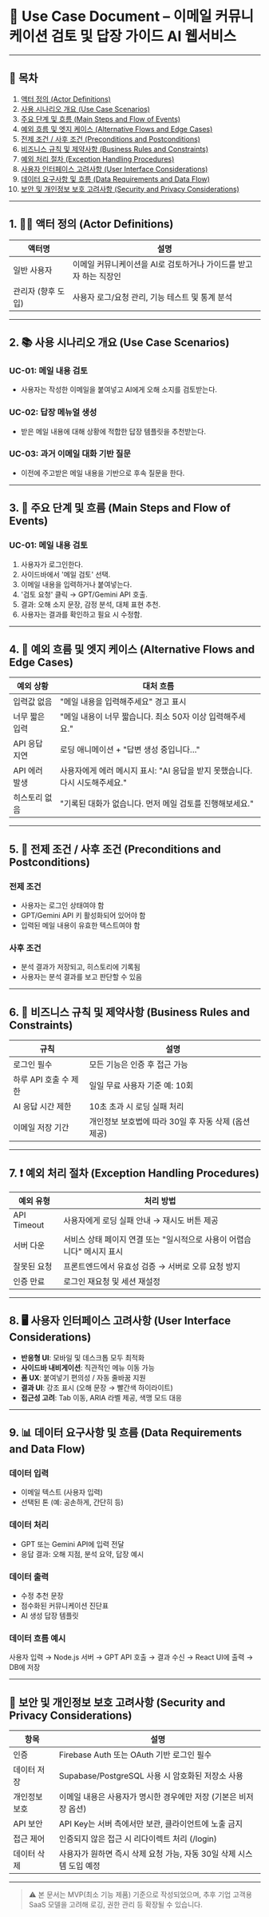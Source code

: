 # 📘 Use Case Document – 이메일 커뮤니케이션 검토 및 답장 가이드 AI 웹서비스

---

## 📑 목차

1. [액터 정의 (Actor Definitions)](https://www.notion.so/2370d239490080d88c96f76f6b6bca43?pvs=21)
2. [사용 시나리오 개요 (Use Case Scenarios)](https://www.notion.so/2370d239490080d88c96f76f6b6bca43?pvs=21)
3. [주요 단계 및 흐름 (Main Steps and Flow of Events)](https://www.notion.so/2370d239490080d88c96f76f6b6bca43?pvs=21)
4. [예외 흐름 및 엣지 케이스 (Alternative Flows and Edge Cases)](https://www.notion.so/2370d239490080d88c96f76f6b6bca43?pvs=21)
5. [전제 조건 / 사후 조건 (Preconditions and Postconditions)](https://www.notion.so/2370d239490080d88c96f76f6b6bca43?pvs=21)
6. [비즈니스 규칙 및 제약사항 (Business Rules and Constraints)](https://www.notion.so/2370d239490080d88c96f76f6b6bca43?pvs=21)
7. [예외 처리 절차 (Exception Handling Procedures)](https://www.notion.so/2370d239490080d88c96f76f6b6bca43?pvs=21)
8. [사용자 인터페이스 고려사항 (User Interface Considerations)](https://www.notion.so/2370d239490080d88c96f76f6b6bca43?pvs=21)
9. [데이터 요구사항 및 흐름 (Data Requirements and Data Flow)](https://www.notion.so/2370d239490080d88c96f76f6b6bca43?pvs=21)
10. [보안 및 개인정보 보호 고려사항 (Security and Privacy Considerations)](https://www.notion.so/2370d239490080d88c96f76f6b6bca43?pvs=21)

---

## 1. 🧑‍💼 액터 정의 (Actor Definitions)

| 액터명 | 설명 |
| --- | --- |
| 일반 사용자 | 이메일 커뮤니케이션을 AI로 검토하거나 가이드를 받고자 하는 직장인 |
| 관리자 (향후 도입) | 사용자 로그/요청 관리, 기능 테스트 및 통계 분석 |

---

## 2. 📚 사용 시나리오 개요 (Use Case Scenarios)

### UC-01: 메일 내용 검토
- 사용자는 작성한 이메일을 붙여넣고 AI에게 오해 소지를 검토받는다.

### UC-02: 답장 메뉴얼 생성
- 받은 메일 내용에 대해 상황에 적합한 답장 템플릿을 추천받는다.

### UC-03: 과거 이메일 대화 기반 질문
- 이전에 주고받은 메일 내용을 기반으로 후속 질문을 한다.

---

## 3. 🧭 주요 단계 및 흐름 (Main Steps and Flow of Events)

### UC-01: 메일 내용 검토
1. 사용자가 로그인한다.
2. 사이드바에서 '메일 검토' 선택.
3. 이메일 내용을 입력하거나 붙여넣는다.
4. '검토 요청' 클릭 → GPT/Gemini API 호출.
5. 결과: 오해 소지 문장, 감정 분석, 대체 표현 추천.
6. 사용자는 결과를 확인하고 필요 시 수정함.

---

## 4. 🔁 예외 흐름 및 엣지 케이스 (Alternative Flows and Edge Cases)

| 예외 상황 | 대처 흐름 |
| --- | --- |
| 입력값 없음 | "메일 내용을 입력해주세요" 경고 표시 |
| 너무 짧은 입력 | "메일 내용이 너무 짧습니다. 최소 50자 이상 입력해주세요." |
| API 응답 지연 | 로딩 애니메이션 + "답변 생성 중입니다…" |
| API 에러 발생 | 사용자에게 에러 메시지 표시: "AI 응답을 받지 못했습니다. 다시 시도해주세요." |
| 히스토리 없음 | "기록된 대화가 없습니다. 먼저 메일 검토를 진행해보세요." |

---

## 5. 🧷 전제 조건 / 사후 조건 (Preconditions and Postconditions)

### 전제 조건
- 사용자는 로그인 상태여야 함
- GPT/Gemini API 키 활성화되어 있어야 함
- 입력된 메일 내용이 유효한 텍스트여야 함

### 사후 조건
- 분석 결과가 저장되고, 히스토리에 기록됨
- 사용자는 분석 결과를 보고 판단할 수 있음

---

## 6. 🧾 비즈니스 규칙 및 제약사항 (Business Rules and Constraints)

| 규칙 | 설명 |
| --- | --- |
| 로그인 필수 | 모든 기능은 인증 후 접근 가능 |
| 하루 API 호출 수 제한 | 일일 무료 사용자 기준 예: 10회 |
| AI 응답 시간 제한 | 10초 초과 시 로딩 실패 처리 |
| 이메일 저장 기간 | 개인정보 보호법에 따라 30일 후 자동 삭제 (옵션 제공) |

---

## 7. ❗ 예외 처리 절차 (Exception Handling Procedures)

| 예외 유형 | 처리 방법 |
| --- | --- |
| API Timeout | 사용자에게 로딩 실패 안내 → 재시도 버튼 제공 |
| 서버 다운 | 서비스 상태 페이지 연결 또는 "일시적으로 사용이 어렵습니다" 메시지 표시 |
| 잘못된 요청 | 프론트엔드에서 유효성 검증 → 서버로 오류 요청 방지 |
| 인증 만료 | 로그인 재요청 및 세션 재설정 |

---

## 8. 🖥 사용자 인터페이스 고려사항 (User Interface Considerations)

- **반응형 UI**: 모바일 및 데스크톱 모두 최적화
- **사이드바 내비게이션**: 직관적인 메뉴 이동 가능
- **폼 UX**: 붙여넣기 편의성 / 자동 줄바꿈 지원
- **결과 UI**: 강조 표시 (오해 문장 → 빨간색 하이라이트)
- **접근성 고려**: Tab 이동, ARIA 라벨 제공, 색맹 모드 대응

---

## 9. 📊 데이터 요구사항 및 흐름 (Data Requirements and Data Flow)

### 데이터 입력
- 이메일 텍스트 (사용자 입력)
- 선택된 톤 (예: 공손하게, 간단히 등)

### 데이터 처리
- GPT 또는 Gemini API에 입력 전달
- 응답 결과: 오해 지점, 분석 요약, 답장 예시

### 데이터 출력
- 수정 추천 문장
- 점수화된 커뮤니케이션 진단표
- AI 생성 답장 템플릿

### 데이터 흐름 예시
사용자 입력 → Node.js 서버 → GPT API 호출 → 결과 수신 → React UI에 출력 → DB에 저장

---

## 🔐 보안 및 개인정보 보호 고려사항 (Security and Privacy Considerations)

| 항목 | 설명 |
| --- | --- |
| 인증 | Firebase Auth 또는 OAuth 기반 로그인 필수 |
| 데이터 저장 | Supabase/PostgreSQL 사용 시 암호화된 저장소 사용 |
| 개인정보 보호 | 이메일 내용은 사용자가 명시한 경우에만 저장 (기본은 비저장 옵션) |
| API 보안 | API Key는 서버 측에서만 보관, 클라이언트에 노출 금지 |
| 접근 제어 | 인증되지 않은 접근 시 리다이렉트 처리 (/login) |
| 데이터 삭제 | 사용자가 원하면 즉시 삭제 요청 가능, 자동 30일 삭제 시스템 도입 예정 |

---

> ⚠️ 본 문서는 MVP(최소 기능 제품) 기준으로 작성되었으며, 추후 기업 고객용 SaaS 모델을 고려해 로깅, 권한 관리 등 확장될 수 있습니다. 